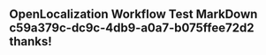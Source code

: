 <properties
ms.topic="hero-topic"
ms.test1="hero-topic"
ms.test2="test"/>

## OpenLocalization Workflow Test MarkDown c59a379c-dc9c-4db9-a0a7-b075ffee72d2 thanks!
